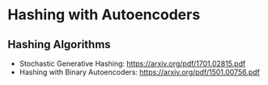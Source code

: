 Hashing with Autoencoders 
================================================================

##  Hashing Algorithms

* Stochastic Generative Hashing: <https://arxiv.org/pdf/1701.02815.pdf>
* Hashing with Binary Autoencoders: <https://arxiv.org/pdf/1501.00756.pdf>
```
